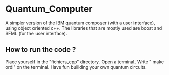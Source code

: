 # Quantum_Computer
A simpler version of the IBM quantum composer (with a user interface), using object oriented c++. 
The libraries that are mostly used are boost and SFML (for the user interface).

## How to run the code ? 
Place yourself in the "fichiers_cpp" directory. 
Open a terminal.
Write " make ordi" on the terminal.
Have fun buiilding your own quantum circuits. 
